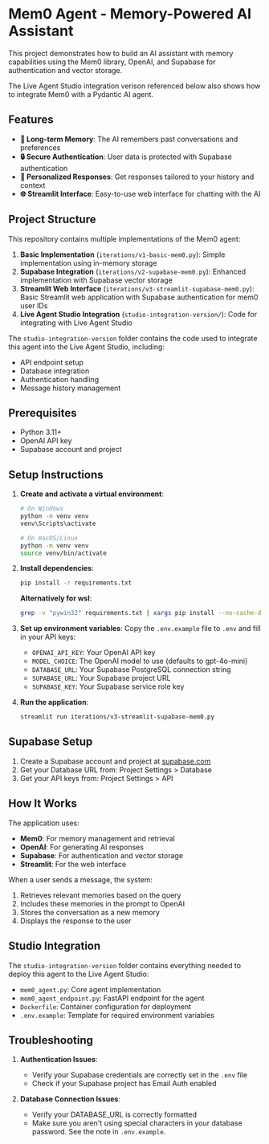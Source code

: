 # Mem0 Agent - Memory-Powered AI Assistant

This project demonstrates how to build an AI assistant with memory capabilities using the Mem0 library, OpenAI, and Supabase for authentication and vector storage.

The Live Agent Studio integration verison referenced below also shows how to integrate Mem0 with a Pydantic AI agent.

## Features

- **🧠 Long-term Memory**: The AI remembers past conversations and preferences
- **🔒 Secure Authentication**: User data is protected with Supabase authentication
- **💬 Personalized Responses**: Get responses tailored to your history and context
- **🌐 Streamlit Interface**: Easy-to-use web interface for chatting with the AI

## Project Structure

This repository contains multiple implementations of the Mem0 agent:

1. **Basic Implementation** (`iterations/v1-basic-mem0.py`): Simple implementation using in-memory storage
2. **Supabase Integration** (`iterations/v2-supabase-mem0.py`): Enhanced implementation with Supabase vector storage
3. **Streamlit Web Interface** (`iterations/v3-streamlit-supabase-mem0.py`): Basic Streamlit web application with Supabase authentication for mem0 user IDs
4. **Live Agent Studio Integration** (`studio-integration-version/`): Code for integrating with Live Agent Studio

The `studio-integration-version` folder contains the code used to integrate this agent into the Live Agent Studio, including:
- API endpoint setup
- Database integration
- Authentication handling
- Message history management

## Prerequisites

- Python 3.11+
- OpenAI API key
- Supabase account and project

## Setup Instructions

1. **Create and activate a virtual environment**:
   ```bash
   # On Windows
   python -m venv venv
   venv\Scripts\activate

   # On macOS/Linux
   python -m venv venv
   source venv/bin/activate
   ```

2. **Install dependencies**:
   ```bash
   pip install -r requirements.txt
   ```

   **Alternatively for wsl**:
   ```bash
   grep -v "pywin32" requirements.txt | xargs pip install --no-cache-dir
   ```

3. **Set up environment variables**:
   Copy the `.env.example` file to `.env` and fill in your API keys:
   - `OPENAI_API_KEY`: Your OpenAI API key
   - `MODEL_CHOICE`: The OpenAI model to use (defaults to gpt-4o-mini)
   - `DATABASE_URL`: Your Supabase PostgreSQL connection string
   - `SUPABASE_URL`: Your Supabase project URL
   - `SUPABASE_KEY`: Your Supabase service role key

4. **Run the application**:
   ```bash
   streamlit run iterations/v3-streamlit-supabase-mem0.py
   ```

## Supabase Setup

1. Create a Supabase account and project at [supabase.com](https://supabase.com)
2. Get your Database URL from: Project Settings > Database
3. Get your API keys from: Project Settings > API

## How It Works

The application uses:
- **Mem0**: For memory management and retrieval
- **OpenAI**: For generating AI responses
- **Supabase**: For authentication and vector storage
- **Streamlit**: For the web interface

When a user sends a message, the system:
1. Retrieves relevant memories based on the query
2. Includes these memories in the prompt to OpenAI
3. Stores the conversation as a new memory
4. Displays the response to the user

## Studio Integration

The `studio-integration-version` folder contains everything needed to deploy this agent to the Live Agent Studio:

- `mem0_agent.py`: Core agent implementation
- `mem0_agent_endpoint.py`: FastAPI endpoint for the agent
- `Dockerfile`: Container configuration for deployment
- `.env.example`: Template for required environment variables

## Troubleshooting

1. **Authentication Issues**:
   - Verify your Supabase credentials are correctly set in the `.env` file
   - Check if your Supabase project has Email Auth enabled

2. **Database Connection Issues**:
   - Verify your DATABASE_URL is correctly formatted
   - Make sure you aren't using special characters in your database password. See the note in `.env.example`.

